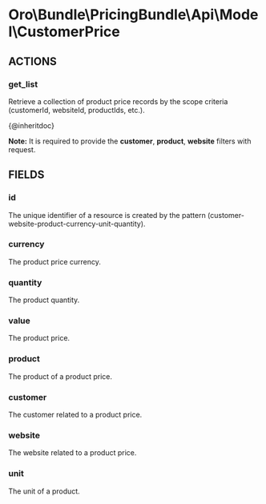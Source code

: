# Oro\Bundle\PricingBundle\Api\Model\CustomerPrice

## ACTIONS

### get_list

Retrieve a collection of product price records by the scope criteria (customerId, websiteId, productIds, etc.).

{@inheritdoc}

**Note:** It is required to provide the **customer**, **product**, **website** filters with request.

## FIELDS

### id

The unique identifier of a resource is created by the pattern (customer-website-product-currency-unit-quantity).

### currency

The product price currency.

### quantity

The product quantity.

### value

The product price.

### product

The product of a product price.

### customer

The customer related to a product price.

### website

The website related to a product price.

### unit

The unit of a product.
